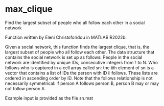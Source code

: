# max_clique
Find the largest subset of people who all follow each other in a social network

Function written by Eleni Christoforidou in MATLAB R2022b.

Given a social network, this function finds the largest clique, that is, the largest subset of people who all follow each other. The data structure that contains the social network is set up as follows: People in the social network are identified by unique IDs, consecutive integers from 1 to N. Who follows who is captured in a cell array called sn: the iith element of sn is a vector that contains a list of IDs the person with ID ii follows. These lists are ordered in ascending order by ID. Note that the follows relationship is not necessarily symmetrical: if person A follows person B, person B may or may not follow person A.

Example input is provided as the file sn.mat
